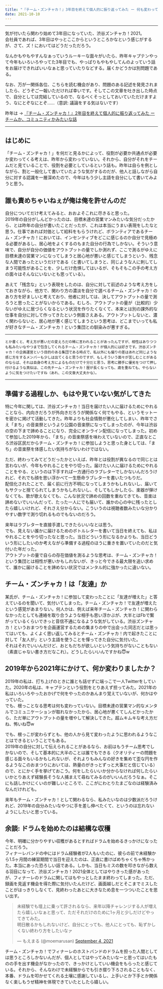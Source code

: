 ```yaml
---
title: "『チーム・ズンチャカ！』3年目を終えて個人的に振り返ってみた ー 何も変わってないけど、何か変わった"
date: 2021-10-10
---
```


---

気が付いたら関わり始めて3年目になっていた、渋谷ズンチャカ！2021。  
会社員であれば、3年目はやっとここからというところかなという感じがするが、さて、ズ！においてはどうだっただろう。 

なんかもやもやすんなぁっていうルーキーな面々がいたら、昨年キャプテンやって今年もいろいろやってた3年目でも、やっぱりもやもやしてんのよっていう話をお届けできればいいなぁと思っていたりなどする。届くかどうかは別問題である。  

なお、万が一関係各位、こちらを読む機会があり、問題のある記述を発見されましたら、どうぞご一報いただければ幸いです。そしてこの文章を吐き出した時点で、自分としては完結しているので、なるべくそっとしておいていただけますよう、なにとぞなにとぞ……（意訳: 議論をする気はないです）  

昨年は → [『チーム・ズンチャカ！』2年目を終えて個人的に振り返ってみた ー チームか、コミュニティかみたいな話](https://kuromimi.moemarusan.com/shibuya-zunchaka2020/)  

---

## はじめに
「チーム・ズンチャカ！」を何だと見るかによって、役割が必要か共通点が必要か変わってくる考えは、昨年から変わっていない。それから、自分がそれをチームだと見ていることで、役割を必要としているという話も。昨年は自らを例としながら、割と一般化して書いていたような気がするのだが、他人と話しながら自分に対する認識を一層深めたので、今年はもう少し主語を自分にして書いてみようと思う。  

## 誰も責めちゃいねぇが俺は俺を許せんのだ
自分についてだけ考えてみると、おおよそこれに尽きると思った。  
2019年の自分がしんどかったのは、目標未達の営業マンみたいな気分だったから、とは昨年の自分が書いたことだったが、これは本当にうまい表現をしたなと思う。仕事であれば対価として給料をもらうけれど、ボランティアであるチーム・ズンチャカ！においては、インセンティブをどこに感じるのか自分で見極める必要があるし、居心地をよくするのもまた自分の行為でしかない。そういう意味で、自分が自分の価値をアウトプットの量でしか測れず、ここで測るがゆえに目標未達の営業マンになってしまうと居心地が悪いと感じてしまうという、残念な人間であったというだけである（と書いてしまうと、同じような人に刺してしまう可能性があることを、少しだけ危惧してはいるが、そもそもこの手の考え方の面々はそんなにいないとも思っている）。

あえて「残念な」という表現をしたのは、自分に対して前述のような考え方をしておきながら、他方で、関わり方の濃淡を自分で選べるチーム・ズンチャカ！のあり方を好ましいと考えており、他者に対しては、決してアウトプットの量で測ろうと思ったことがないからである。むしろ、アウトプットの量が（比較的）少ないがゆえに居づらくなるという状況を作りたくなくて、本来とは別の課外的な仕事を自分に対して作ってきたという側面さえある。アウトプットしないと、濃く関わらないと、居心地が悪く感じてしまうという思考は、どこまでいっても私が好きなチーム・ズンチャカ！という集団との馴染みが悪すぎる。  

---
<small>とか書くと、考え方が悪いだの変えろだの稀に言われることがあったんですが、相性はありつつも私みたいなやつまで包含してくれるチーム・ズンチャカ！が個人的には好きです。渋谷ズンチャカ！の企画運営という目的のある集団である時点で、私以外にも偏りの差はあれど同じような感じ方をするメンバーも少しは出てくると思うのですが、もしそういう面々が苦しむことがあるのならば、それは自身の考え方によるものだけで十分だと思う。思考に勝手に優劣をつけて押し付けるような真似は、この先チーム・ズンチャカ！歴が長くなっても、歳を重ねても、やらないように気をつけたいですね（あれ、この文章大丈夫かな）。</small>

---

## 準備する過程しか、もはや見ていない気がしてきた
特に今年に関しては、渋谷ズンチャカ！当日を届けたい人に届けるためにやれることなら、内向きだろうが外向きだろうが関係なく何でもやる、というモットーを密かに掲げて活動してきた。昨年よりも社会情勢が悪化してしまい、昨年でさえ「まち」の音楽祭というより公園の音楽祭になってしまったのが、今年は渋谷の空の下まで諦めることになり、完全にオンライン配信になってしまった。初めて参加した2019年から、「まち」の音楽祭感を味わえていないので、正直なところ渋谷区民だからチーム・ズンチャカ！に参加しようと思った身としては、「まち」の音楽祭を体感したい気持ちがないわけではない。  

ただ、終わってみてどうだったかといえば、昨年とは役割が異なるので同じとは言わないが、今年もやれることをやり切った。届けたい人に届けるためにやれることをやる、というのは下手すれば一方通行のラブレターでしかないんだろうけれど、それでも顔を思い浮かべて一生懸命ラブレターを書いたつもりだ。  
配信化されたことで、届く前に行方不明になってしまうかもしれないし、届いてもサクッと捨てられてしまうかもしれないし、そしてもしかしたら、楽器が弾けなくても、歌が歌えなくても、こんな状況で諦めの回数を重ねてきても、音楽は諦めないでいいんだって、たった一人にでも届いて、誰かの心の中に残ったとしたら嬉しいけれど、それさえ分からない。こういうのは視聴者数みたいな分かりやすい数字で測り切れるものでもないのだろう。  

来年はラブレターを直接手渡しできたらいいなとは思う。  
でも、見えない誰かに届けるためのボトルレターを書いて当日を終えても、私はやれることをやり切ったなと思った。当日どういう形になるかよりも、当日どういう形にしたいのか考えながら準備する過程のほうに重きを置いていたのだと気付いた年だった。  
アウトプットの量で自らの存在価値を測るような思考は、チーム・ズンチャカ！という集団とは相性が悪いかもしれないが、きっと今できる最大限を追い求めて、誰かに届けることを諦めない状況ではメンタル的に強かったに違いない。  

## チーム・ズンチャカ！は「友達」か
某氏が、チーム・ズンチャカ！に参加して変わったことに「友達が増えた」と答えているのを聞いて、気付いてしまった。チーム・ズンチャカ！で友達が増えたという感覚があまりない。何人かは、例えば来年チーム・ズンチャカ！に関わらなかったとしても連絡を取り合うような相手も思い浮かぶが、大半とはFbで繋がっているくらいできっと音信不通になるような気がしている。渋谷ズンチャカ！というおまつりを企画運営するための集まりの中で出会った同志だとは思ってはいても、よくよく思い返してみるとチーム・ズンチャカ！内で起きたことに対して「友人が」という主語を使うことを憚ってきた自分に気付いた。  
それはそれでいいんだけど、おともだちが欲しいという気持ちがないこともない（素直じゃない書き方だなこれ）。どうしたらいいんですかね😇w  

## 2019年から2021年にかけて、何か変わりましたか？
2019年の私は、打ち上げのときに誰とも話せずに端っこで一人Twitterをしていた。2020年の私は、キャプテンという役割をとりあえず担ってみた。2021年の私はいろいろやったおかげで何をやったのかあんまり覚えていないが、何かはやっていた。  
でも、根っことなる思考は何も変わっていない。目標未達の営業マン的なメンタルでコミュニケーションが取れなかったから、居心地が悪くてしんどかったから、ただ単にアウトプットの量を増やして解決してきた。超ムキムキな考え方だね、怖いね😇w   

でも、根っこが変わらずとも、他の人から見て変わったように思われるようなことはできるということでもある。  
2019年の自分に対して伝えられることがあるなら、お前はもうチーム思考でしかないので、そして基本的に大半のことは誰でもできる（クオリティーの問題を感じる面々もいるかもしれないが、それよりもみんなの好きを集めて歪な円を作るようなこのおまつりにおいては、熱量のがきっとずっと大事だと信じている）ので、とにかく手を挙げておこう。何をしたらいいか分からなければ何したらいいかとりあえず経験長そうな人捕まえて尋ねてみるのがいいんだろうなぁ。そこにも話しかけにくいのが難しいところで、ここがにわとりたまごなのは経験済みなんだけれども。  

来年もチーム・ズンチャカ！として関わるなら、私みたいなのは少数派だろうけれど、2019年の自分みたいなやつに手を差し伸べたくて、というのは忘れないようにしたいと思っている。  

## 余談: ドラムを始めたのは結構な収穫
今年、明確に分かりやすい収穫があるとすればドラムを始めるきっかけになったことだろう。  
フィナーレバンドの中にはドラム経験者が2人もいたのに、彼らの前で未経験から1.5ヶ月間の練習期間で当日を迎えたのは、正直に書けばめちゃくちゃ怖かった。本当にあった恐ろしい話である。しかも、当日もミスの数を叩きながら数える羽目になって、渋谷ズンチャカ！2021全体としてはやりきった感があったが、フィナーレのドラムに関してはもやっとしたまま終わってしまった。ただ、録画を見返す機会を得た際に気付いたんだけど、画面越しだとそこまでミスしたことがはっきりしなくて、見終わったあとに大きなため息を一つついたことを思い出す。  

<blockquote class="twitter-tweet"><p lang="ja" dir="ltr">未経験でも壇上に乗って許されるなら、来年以降チャレンジする人が増えたら嬉しいなぁと思って、ただそれだけのために1ヶ月と少しだけどやってきてみた。<br>明日散るかもしれないけど、自分にとっても、他人にとっても、恥ずかしくない終わり方をしたいなァ</p>&mdash; もえまる (@moemarusan) <a href="https://twitter.com/moemarusan/status/1434167142895681544?ref_src=twsrc%5Etfw">September 4, 2021</a></blockquote> <script async src="https://platform.twitter.com/widgets.js" charset="utf-8"></script>

チーム・ズンチャカ！でフィナーレのホストバンドのドラムを担った人間としては思うところしかないんだが、個人としてはやってみたいなーと思ってはいたものの手を出す機会がなかったので、きっかけとしていい機会をもらったと感じている。それから、そんなわけで未経験からでも引き摺り下ろされることもなく、本番、ドラムを叩かせてくれる土壌に感謝しているし、上手いとか下手とか関係なく楽しもうぜ精神を体現できていたとしたら嬉しい。  